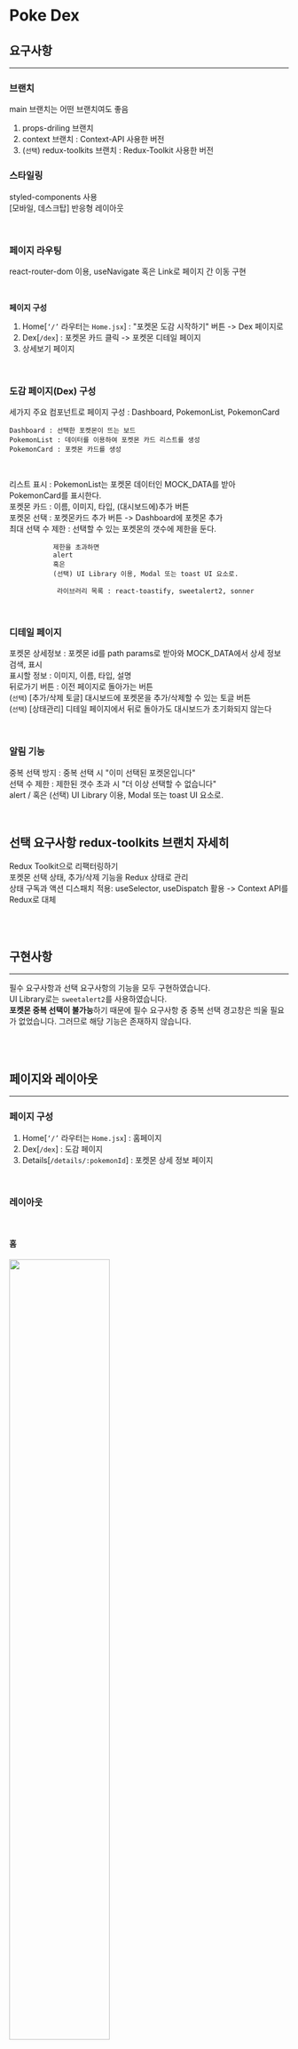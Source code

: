 # Poke Dex

## 요구사항
-------------------
### 브랜치

main 브랜치는 어떤 브랜치여도 좋음
<br>
1. props-driling 브랜치
2. context 브랜치 : Context-API 사용한 버전
3. (`선택`) redux-toolkits 브랜치 : Redux-Toolkit 사용한 버전

### 스타일링

styled-components 사용<br>
[모바일, 데스크탑] 반응형 레이아웃

<br>

### 페이지 라우팅

react-router-dom 이용, useNavigate 혹은 Link로 페이지 간 이동 구현

<br>

**페이지 구성**

1. Home[`‘/’` 라우터는 `Home.jsx`] : "포켓몬 도감 시작하기" 버튼 -> Dex 페이지로<br>
2. Dex[`/dex`] : 포켓몬 카드 클릭 -> 포켓몬 디테일 페이지<br>
3. 상세보기 페이지

<br>

### 도감 페이지(Dex) 구성

세가지 주요 컴포넌트로 페이지 구성 : Dashboard,  PokemonList, PokemonCard

```
Dashboard : 선택한 포켓몬이 뜨는 보드
PokemonList : 데이터를 이용하여 포켓몬 카드 리스트를 생성
PokemonCard : 포켓몬 카드를 생성
```
<br>

리스트 표시 : PokemonList는 포켓몬 데이터인 MOCK_DATA를 받아 PokemonCard를 표시한다.<br>
포켓몬 카드 : 이름, 이미지, 타입, (대시보드에)추가 버튼<br>
포켓몬 선택 : 포켓몬카드 추가 버튼 -> Dashboard에 포켓몬 추가<br>
최대 선택 수 제한 : 선택할 수 있는 포켓몬의 갯수에 제한을 둔다.<br>

```
		   제한을 초과하면 
		   alert
		   혹은 
		   (선택) UI Library 이용, Modal 또는 toast UI 요소로.

		    라이브러리 목록 : react-toastify, sweetalert2, sonner
```

<br>

### 디테일 페이지

포켓몬 상세정보 : 포켓몬 id를 path params로 받아와 MOCK_DATA에서 상세 정보 검색, 표시<br>
표시할 정보 : 이미지, 이름, 타입, 설명<br>
뒤로가기 버튼 : 이전 페이지로 돌아가는 버튼<br>
(`선택`) [추가/삭제 토글] 대시보드에 포켓몬을 추가/삭제할 수 있는 토글 버튼<br>
(`선택`) [상태관리] 디테일 페이지에서 뒤로 돌아가도 대시보드가 초기화되지 않는다

<br>

### 알림 기능

중복 선택 방지 : 중복 선택 시 "이미 선택된 포켓몬입니다"<br>
선택 수 제한 : 제한된 갯수 초과 시 "더 이상 선택할 수 없습니다"<br>
alert / 혹은 (선택) UI Library 이용, Modal 또는 toast UI 요소로.<br>

<br>

## 선택 요구사항 redux-toolkits 브랜치 자세히

Redux Toolkit으로 리팩터링하기<br>
포켓몬 선택 상태, 추가/삭제 기능을 Redux 상태로 관리<br>
상태 구독과 액션 디스패치 적용: useSelector, useDispatch 활용 -> Context API를 Redux로 대체

<br><br>

## 구현사항
----------
필수 요구사항과 선택 요구사항의 기능을 모두 구현하였습니다.<br>
UI Library로는 `sweetalert2`를 사용하였습니다.<br>
**포켓몬 중복 선택이 불가능**하기 때문에 필수 요구사항 중 중복 선택 경고창은 띄울 필요가 없었습니다. 그러므로 해당 기능은 존재하지 않습니다.

<br><br>

## 페이지와 레이아웃
----------

### 페이지 구성
1. Home[`‘/’` 라우터는 `Home.jsx`] : 홈페이지
2. Dex[`/dex`] : 도감 페이지
3. Details[`/details/:pokemonId`] : 포켓몬 상세 정보 페이지

<br>

### 레이아웃

<br>

#### 홈
<img src='https://github.com/user-attachments/assets/f1273ef3-fdab-476f-94c6-72c59cc219cd' width='60%'>

로고 이미지와 도감 페이지로 가는 버튼이 있습니다

<br>

#### 도감
<img src='https://github.com/user-attachments/assets/ae3305db-dd70-49bc-ad7f-979b697fa7c1' width='60%'>

선택한 포켓몬을 볼 수 있는 슬롯, 포켓몬 카드 리스트를 보여주는 보드가 있습니다.<br>
포켓몬 카드에 표시되는 정보 중 타입에는 배경색을 넣어 가시성과 가독성을 높였습니다.

<br>

#### 상세
<img src='https://github.com/user-attachments/assets/4b129d5e-3e7d-4c9f-a76e-2e75e6971e2d' width='60%'>

포켓몬의 상세정보를 볼 수 있습니다.<br>
돌아가기 버튼과 포켓몬을 슬롯에 추가하는 버튼이 있습니다.

<br><br>

### 그 외 기능

<br>

#### 저장한 포켓몬 기억하기
<img src='https://github.com/user-attachments/assets/fa707e22-a110-4d75-8591-86b3b21c73f8' width='60%'>
도감 페이지와 상세 페이지를 오갈 때 저장해둔 포켓몬이 사라지지 않습니다.

<br><br>

#### 반응형 레이아웃
모든 페이지에 반응형 레이아웃이 적용되어 있습니다.

**홈**

<img src='https://github.com/user-attachments/assets/57652e60-6dd7-408d-96e3-2df7b02ca154' width='60%'>

<br>

**도감**

<img src='https://github.com/user-attachments/assets/82768765-0b0d-4f8d-8265-52f7f1092558' width='60%'>

<br>

**상세**

<img src='https://github.com/user-attachments/assets/a26ef45c-3e0f-4ab9-ad5f-84d71be5db00' width='60%'>

